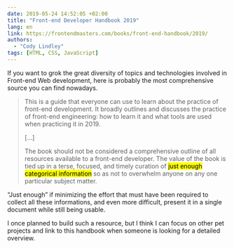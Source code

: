 ```yaml
---
date: 2019-05-24 14:52:05 +02:00
title: "Front-end Developer Handbook 2019"
lang: en
link: https://frontendmasters.com/books/front-end-handbook/2019/
authors:
  - "Cody Lindley"
tags: [HTML, CSS, JavaScript]
---
```


If you want to grok the great diversity of topics and technologies involved in Front-end Web development, here is probably the most comprehensive source you can find nowadays.

> This is a guide that everyone can use to learn about the practice of front-end development. It broadly outlines and discusses the practice of front-end engineering: how to learn it and what tools are used when practicing it in 2019.
>
> […]
>
> The book should not be considered a comprehensive outline of all resources available to a front-end developer. The value of the book is tied up in a terse, focused, and timely curation of <mark>just enough categorical information</mark> so as not to overwhelm anyone on any one particular subject matter.

“Just enough” if minimizing the effort that must have been required to collect all these informations, and even more difficult, present it in a single document while still being usable.

I once planned to build such a resource, but I think I can focus on other pet projects and link to this handbook when someone is looking for a detailed overview.
